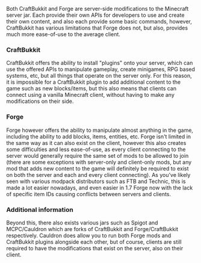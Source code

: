 Both CraftBukkit and Forge are server-side modifications to the Minecraft server jar. Each provide their own APIs for developers to use and create their own content, and also each provide some basic commands, however, CraftBukkit has various limitations that Forge does not, but also, provides much more ease-of-use to the average client.

### CraftBukkit
CraftBukkit offers the ability to install "plugins" onto your server, which can use the offered APIs to manipulate gameplay, create minigames, RPG based systems, etc, but all things that operate on the server only. For this reason, it is impossible for a CraftBukkit plugin to add additional content to the game such as new blocks/items, but this also means that clients can connect using a vanilla Minecraft client, without having to make any modifications on their side.

### Forge
Forge however offers the ability to manipulate almost anything in the game, including the ability to add blocks, items, entities, etc. Forge isn't limited in the same way as it can also exist on the client, however this also creates some difficulties and less ease-of-use, as every client connecting to the server would generally require the same set of mods to be allowed to join (there are some exceptions with server-only and client-only mods, but any mod that adds new content to the game will definitely be required to exist on both the server and each and every client connecting). As you've likely seen with various modpack distributors such as FTB and Technic, this is made a lot easier nowadays, and even easier in 1.7 Forge now with the lack of specific item IDs causing conflicts between servers and clients.

### Additional information
Beyond this, there also exists various jars such as Spigot and MCPC/Cauldron which are forks of CraftBukkit and Forge/CraftBukkit respectively. Cauldron does allow you to run both Forge mods and CraftBukkit plugins alongside each other, but of course, clients are still required to have the modifications that exist on the server, also on their client.